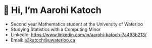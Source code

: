 # **👋 Hi, I’m Aarohi Katoch**
 - Second year Mathematics student at the University of Waterloo
 - Studying Statistics with a Computing Minor
 - LinkedIn: https://www.linkedin.com/in/aarohi-katoch-7a493b213/
 - Email: a3katoch@uwaterloo.ca


<!---
AarohiK/AarohiK is a ✨ special ✨ repository because its `README.md` (this file) appears on your GitHub profile.
You can click the Preview link to take a look at your changes.
--->
